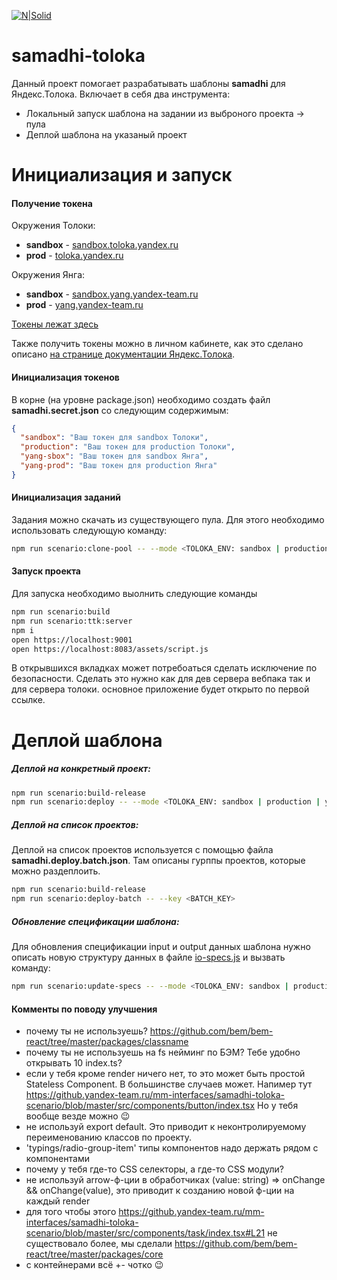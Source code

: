 [![N|Solid](https://jing.yandex-team.ru/files/excel/2016-11-28_21.20.17.png)](https://nodesource.com/products/nsolid)

# samadhi-toloka
Данный проект помогает разрабатывать шаблоны **samadhi** для Яндекс.Толока.
Включает в себя два инструмента:

  - Локальный запуск шаблона на задании из выброного проекта -> пула
  - Деплой шаблона на указаный проект

# Инициализация и запуск

#### Получение токена
Окружения Толоки:
  - **sandbox** - [sandbox.toloka.yandex.ru](https://sandbox.toloka.yandex.ru/)
  - **prod** - [toloka.yandex.ru](https://toloka.yandex.ru/)

Окружения Янга:
  - **sandbox** - [sandbox.yang.yandex-team.ru](https://sandbox.yang.yandex-team.ru/)
  - **prod** - [yang.yandex-team.ru](https://yang.yandex-team.ru/)
  
[Токены лежат здесь](https://yav.yandex-team.ru/secret/sec-01cn53b0mcf16njk1haxjrzp3n/explore/versions)

Также получить токены можно в личном кабинете, как это сделано описано [на странице документации Яндекс.Толока](https://tech.yandex.ru/toloka/doc/concepts/access-docpage/).

#### Инициализация токенов
В корне (на уровне package.json) необходимо создать файл **samadhi.secret.json** со следующим содержимым:
```json
{
  "sandbox": "Ваш токен для sandbox Толоки",
  "production": "Ваш токен для production Толоки",
  "yang-sbox": "Ваш токен для sandbox Янга",
  "yang-prod": "Ваш токен для production Янга"
}
```

#### Инициализация заданий
Задания можно скачать из существующего пула. Для этого необходимо использовать следующую команду:
```sh
npm run scenario:clone-pool -- --mode <TOLOKA_ENV: sandbox | production> --pool <POOL_ID>
```
  
#### Запуск проекта
Для запуска необходимо выолнить следующие команды
```sh
npm run scenario:build
npm run scenario:ttk:server
npm i
open https://localhost:9001
open https://localhost:8083/assets/script.js
```
В открывшихся вкладках может потребоаться сделать исключение по безопасности. Сделать это нужно как для дев сервера вебпака так и для сервера толоки. основное приложение будет открыто по первой ссылке.

# Деплой шаблона
##### Деплой на конкретный проект:
```sh
npm run scenario:build-release
npm run scenario:deploy -- --mode <TOLOKA_ENV: sandbox | production | yang-sbox> --project <PROJECT_ID>
```

##### Деплой на список проектов:
Деплой на список проектов используется с помощью файла **samadhi.deploy.batch.json**. Там описаны гурппы проектов, которые можно раздеплоить.
```sh
npm run scenario:build-release
npm run scenario:deploy-batch -- --key <BATCH_KEY>
```

##### Обновление спецификации шаблона:
Для обновления спецификации input и output данных шаблона нужно описать новую структуру данных в файле [io-specs.js](/io-specs.js) и вызвать команду:
```sh
npm run scenario:update-specs -- --mode <TOLOKA_ENV: sandbox | production | yang-sbox> --pool <POOL_ID>
```

#### Комменты по поводу улучшения
- почему ты не используешь? https://github.com/bem/bem-react/tree/master/packages/classname
- почему ты не используешь на fs нейминг по БЭМ? Тебе удобно открывать 10 index.ts?
- если у тебя кроме render ничего нет, то это может быть простой Stateless Component. В большинстве случаев может. Напимер тут https://github.yandex-team.ru/mm-interfaces/samadhi-toloka-scenario/blob/master/src/components/button/index.tsx Но у тебя вообще везде можно 😉
- не используй export default. Это приводит к неконтролируемому переименованию классов по проекту.
- 'typings/radio-group-item' типы компонентов надо держать рядом с компонентами
- почему у тебя где-то CSS селекторы, а где-то CSS модули?
- не используй arrow-ф-ции в обработчиках (value: string) => onChange && onChange(value), это приводит к созданию новой ф-ции на каждый render
- для того чтобы этого https://github.yandex-team.ru/mm-interfaces/samadhi-toloka-scenario/blob/master/src/components/task/index.tsx#L21 не существовало более, мы сделали https://github.com/bem/bem-react/tree/master/packages/core
- с контейнерами всё +- чотко 😉
